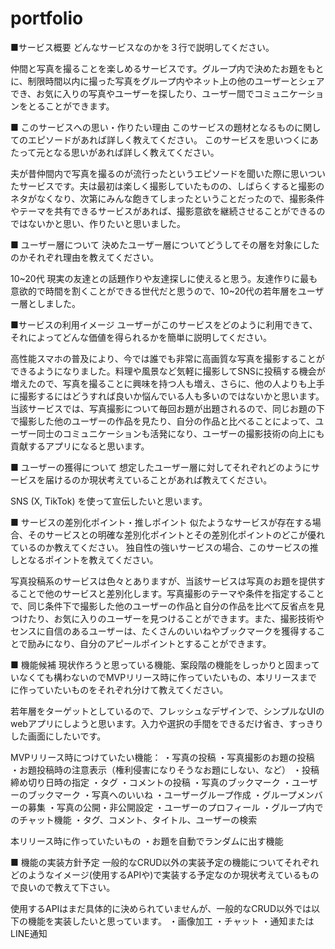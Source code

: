 # portfolio
■サービス概要
どんなサービスなのかを３行で説明してください。

仲間と写真を撮ることを楽しめるサービスです。グループ内で決めたお題をもとに、制限時間以内に撮った写真をグループ内やネット上の他のユーザーとシェアでき、お気に入りの写真やユーザーを探したり、ユーザー間でコミュニケーションをとることができます。

■ このサービスへの思い・作りたい理由
このサービスの題材となるものに関してのエピソードがあれば詳しく教えてください。
このサービスを思いつくにあたって元となる思いがあれば詳しく教えてください。

夫が昔仲間内で写真を撮るのが流行ったというエピソードを聞いた際に思いついたサービスです。夫は最初は楽しく撮影していたものの、しばらくすると撮影のネタがなくなり、次第にみんな飽きてしまったということだったので、撮影条件やテーマを共有できるサービスがあれば、撮影意欲を継続させることができるのではないかと思い、作りたいと思いました。

■ ユーザー層について
決めたユーザー層についてどうしてその層を対象にしたのかそれぞれ理由を教えてください。

10~20代
現実の友達との話題作りや友達探しに使えると思う。友達作りに最も意欲的で時間を割くことができる世代だと思うので、10~20代の若年層をユーザー層としました。


■サービスの利用イメージ
ユーザーがこのサービスをどのように利用できて、それによってどんな価値を得られるかを簡単に説明してください。

高性能スマホの普及により、今では誰でも非常に高画質な写真を撮影することができるようになりました。料理や風景など気軽に撮影してSNSに投稿する機会が増えたので、写真を撮ることに興味を持つ人も増え、さらに、他の人よりも上手に撮影するにはどうすれば良いか悩んでいる人も多いのではないかと思います。当該サービスでは、写真撮影について毎回お題が出題されるので、同じお題の下で撮影した他のユーザーの作品を見たり、自分の作品と比べることによって、ユーザー同士のコミュニケーションも活発になり、ユーザーの撮影技術の向上にも貢献するアプリになると思います。

■ ユーザーの獲得について
想定したユーザー層に対してそれぞれどのようにサービスを届けるのか現状考えていることがあれば教えてください。

SNS (X, TikTok) を使って宣伝したいと思います。

■ サービスの差別化ポイント・推しポイント
似たようなサービスが存在する場合、そのサービスとの明確な差別化ポイントとその差別化ポイントのどこが優れているのか教えてください。
独自性の強いサービスの場合、このサービスの推しとなるポイントを教えてください。

写真投稿系のサービスは色々とありますが、当該サービスは写真のお題を提供することで他のサービスと差別化します。写真撮影のテーマや条件を指定することで、同じ条件下で撮影した他のユーザーの作品と自分の作品を比べて反省点を見つけたり、お気に入りのユーザーを見つけることができます。また、撮影技術やセンスに自信のあるユーザーは、たくさんのいいねやブックマークを獲得することで励みになり、自分のアピールポイントとすることができます。

■ 機能候補
現状作ろうと思っている機能、案段階の機能をしっかりと固まっていなくても構わないのでMVPリリース時に作っていたいもの、本リリースまでに作っていたいものをそれぞれ分けて教えてください。

若年層をターゲットとしているので、フレッシュなデザインで、シンプルなUIのwebアプリにしようと思います。入力や選択の手間をできるだけ省き、すっきりした画面にしたいです。

MVPリリース時につけていたい機能：
・写真の投稿
・写真撮影のお題の投稿
・お題投稿時の注意表示（権利侵害になりそうなお題にしない、など）
・投稿締め切り日時の指定
・タグ
・コメントの投稿
・写真のブックマーク
・ユーザーのブックマーク
・写真へのいいね
・ユーザーグループ作成
・グループメンバーの募集
・写真の公開・非公開設定
・ユーザーのプロフィール
・グループ内でのチャット機能
・タグ、コメント、タイトル、ユーザーの検索

本リリース時に作っていたいもの
・お題を自動でランダムに出す機能

■ 機能の実装方針予定
一般的なCRUD以外の実装予定の機能についてそれぞれどのようなイメージ(使用するAPIや)で実装する予定なのか現状考えているもので良いので教えて下さい。

使用するAPIはまだ具体的に決められていませんが、一般的なCRUD以外では以下の機能を実装したいと思っています。
・画像加工
・チャット
・通知またはLINE通知